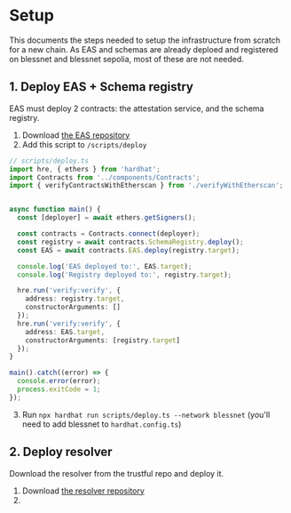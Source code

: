 # Setup

This documents the steps needed to setup the infrastructure from scratch for a new chain.
As EAS and schemas are already deploed and registered on blessnet and blessnet sepolia, most of these are not needed.

## 1. Deploy EAS + Schema registry

EAS must deploy 2 contracts: the attestation service, and the schema registry.

1. Download [the EAS repository](https://github.com/ethereum-attestation-service/eas-contracts)
2. Add this script to `/scripts/deploy`

```ts
// scripts/deploy.ts
import hre, { ethers } from 'hardhat';
import Contracts from '../components/Contracts';
import { verifyContractsWithEtherscan } from './verifyWithEtherscan';


async function main() {
  const [deployer] = await ethers.getSigners();

  const contracts = Contracts.connect(deployer);
  const registry = await contracts.SchemaRegistry.deploy();
  const EAS = await contracts.EAS.deploy(registry.target);

  console.log('EAS deployed to:', EAS.target);
  console.log('Registry deployed to:', registry.target);

  hre.run('verify:verify', {
    address: registry.target,
    constructorArguments: []
  });
  hre.run('verify:verify', {
    address: EAS.target,
    constructorArguments: [registry.target]
  });
}

main().catch((error) => {
  console.error(error);
  process.exitCode = 1;
});

```

3. Run `npx hardhat run scripts/deploy.ts --network blessnet` (you'll need to add blessnet to `hardhat.config.ts`)

## 2. Deploy resolver

Download the resolver from the trustful repo and deploy it.

1. Download [the resolver repository](https://github.com/trustful-attestation-service/resolver)
2.